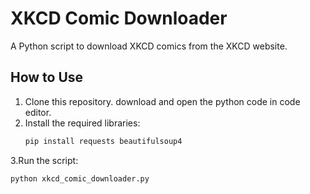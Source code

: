 # XKCD Comic Downloader

A Python script to download XKCD comics from the XKCD website.

## How to Use
1. Clone this repository.
   download and open the python code in code editor.
2. Install the required libraries:
   ```bash
   pip install requests beautifulsoup4
3.Run the script:
   ```bash
   python xkcd_comic_downloader.py
